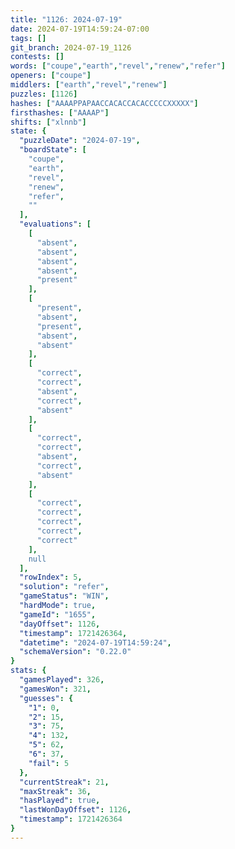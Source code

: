 ```yaml
---
title: "1126: 2024-07-19"
date: 2024-07-19T14:59:24-07:00
tags: []
git_branch: 2024-07-19_1126
contests: []
words: ["coupe","earth","revel","renew","refer"]
openers: ["coupe"]
middlers: ["earth","revel","renew"]
puzzles: [1126]
hashes: ["AAAAPPAPAACCACACCACACCCCCXXXXX"]
firsthashes: ["AAAAP"]
shifts: ["xlnnb"]
state: {
  "puzzleDate": "2024-07-19",
  "boardState": [
    "coupe",
    "earth",
    "revel",
    "renew",
    "refer",
    ""
  ],
  "evaluations": [
    [
      "absent",
      "absent",
      "absent",
      "absent",
      "present"
    ],
    [
      "present",
      "absent",
      "present",
      "absent",
      "absent"
    ],
    [
      "correct",
      "correct",
      "absent",
      "correct",
      "absent"
    ],
    [
      "correct",
      "correct",
      "absent",
      "correct",
      "absent"
    ],
    [
      "correct",
      "correct",
      "correct",
      "correct",
      "correct"
    ],
    null
  ],
  "rowIndex": 5,
  "solution": "refer",
  "gameStatus": "WIN",
  "hardMode": true,
  "gameId": "1655",
  "dayOffset": 1126,
  "timestamp": 1721426364,
  "datetime": "2024-07-19T14:59:24",
  "schemaVersion": "0.22.0"
}
stats: {
  "gamesPlayed": 326,
  "gamesWon": 321,
  "guesses": {
    "1": 0,
    "2": 15,
    "3": 75,
    "4": 132,
    "5": 62,
    "6": 37,
    "fail": 5
  },
  "currentStreak": 21,
  "maxStreak": 36,
  "hasPlayed": true,
  "lastWonDayOffset": 1126,
  "timestamp": 1721426364
}
---
```

<!-- more -->
